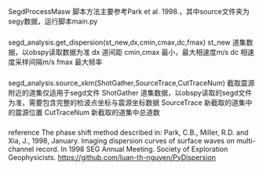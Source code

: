 SegdProcessMasw
脚本方法主要参考Park et al. 1998.，其中source文件夹为segy数据，运行脚本main.py
###
segd_analysis.get_dispersion(st_new,dx,cmin,cmax,dc,fmax)
st_new 道集数据，以obspy读取数据为准
dx 道间距
cmin,cmax 最小，最大相速度m/s
dc 相速度采样间隔m/s
fmax 最大频率
###
segd_analysis.source_xkm(ShotGather,SourceTrace,CutTraceNum)
截取震源附近的道集仅适用于segd文件
ShotGather 道集数据，以obspy读取的segd文件为准，需要包含完整的检波点坐标与震源坐标数据
SourceTrace 新截取的道集中的震源位置
CutTraceNum 新截取的道集中总道数
###




###
reference
The phase shift method described in: Park, C.B., Miller, R.D. and Xia, J., 1998, January. Imaging dispersion curves of surface waves on multi-channel record. In 1998 SEG Annual Meeting. Society of Exploration Geophysicists.
https://github.com/luan-th-nguyen/PyDispersion
